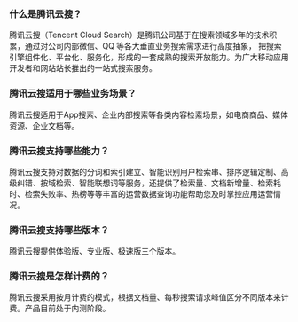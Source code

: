 ### 什么是腾讯云搜？
腾讯云搜（Tencent Cloud Search）是腾讯公司基于在搜索领域多年的技术积累，通过对公司内部微信、QQ 等各大垂直业务搜索需求进行高度抽象， 把搜索引擎组件化、平台化、服务化，形成的一套成熟的搜索开放能力。为广大移动应用开发者和网站站长推出的一站式搜索服务。

### 腾讯云搜适用于哪些业务场景？
腾讯云搜适用于App搜索、企业内部搜索等各类内容检索场景，如电商商品、媒体资源、企业文档等。

### 腾讯云搜支持哪些能力？
腾讯云搜支持对数据的分词和索引建立、智能识别用户检索串、排序逻辑定制、高级纠错、按域检索、智能联想词等服务，还提供了检索量、文档新增量、检索耗时、检索失败率、热榜等等丰富的运营数据查询功能帮助您及时掌控应用运营情况。

### 腾讯云搜支持哪些版本？
腾讯云搜提供体验版、专业版、极速版三个版本。

### 腾讯云搜是怎样计费的？
腾讯云搜采用按月计费的模式，根据文档量、每秒搜索请求峰值区分不同版本来计费。产品目前处于内测阶段。
